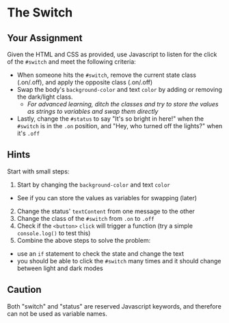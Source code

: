 # The Switch

## Your Assignment

Given the HTML and CSS as provided, use Javascript to listen for the click of the `#switch` and meet the following criteria:

- When someone hits the `#switch`, remove the current state class (.on/.off), and apply the opposite class (.on/.off)
- Swap the body's `background-color` and text `color` by adding or removing the dark/light class.
  - *For advanced learning, ditch the classes and try to store the values as strings to variables and swap them directly*
- Lastly, change the `#status` to say "It's so bright in here!" when the `#switch` is in the `.on` position, and "Hey, who turned off the lights?" when it's `.off`

## Hints

Start with small steps:

1. Start by changing the `background-color` and text `color`
  - See if you can store the values as variables for swapping (later)
2. Change the status' `textContent` from one message to the other
3. Change the class of the `#switch` from `.on` to `.off`
4. Check if the `<button>` `click` will trigger a function (try a simple `console.log()` to test this)
5. Combine the above steps to solve the problem:
  - use an `if` statement to check the state and change the text
  - you should be able to click the `#switch` many times and it should change between light and dark modes

## Caution

Both "switch" and "status" are reserved Javascript keywords, and therefore can not be used as variable names.
